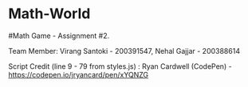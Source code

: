 # Math-World

#Math Game - Assignment #2.

Team Member:
Virang Santoki - 200391547, 
Nehal Gajjar - 200388614

Script Credit (line 9 - 79 from styles.js) : Ryan Cardwell (CodePen) - https://codepen.io/jryancard/pen/xYQNZG
